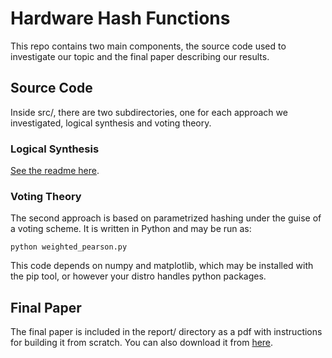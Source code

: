 # Hardware Hash Functions


This repo contains two main components, the source code used to investigate our
topic and the final paper describing our results.  

## Source Code 

Inside src/, there are two subdirectories, one for each approach we
investigated, logical synthesis and voting theory.  

### Logical Synthesis 

[See the readme here](/src/synthesis/README.md).

### Voting Theory

The second approach is based on parametrized hashing under the guise of a voting
scheme.  It is written in Python and may be run as:

`python weighted_pearson.py`

This code depends on numpy and matplotlib, which may be installed with the pip
tool, or however your distro handles python packages.

## Final Paper

The final paper is included in the report/ directory as a pdf with instructions
for building it from scratch. You can also download it from [here](https://github.com/atefehmohseni/CS_254_final_project/blob/main/report/Hardware_Hash_Functions.pdf).
